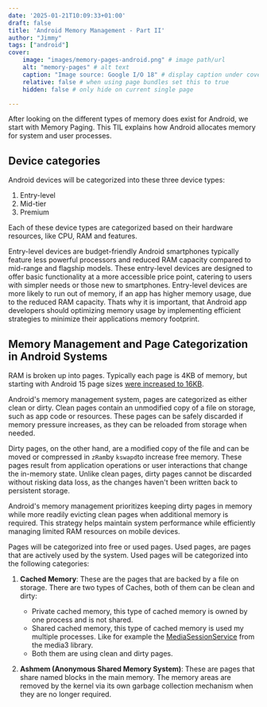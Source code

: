 ```yaml
---
date: '2025-01-21T10:09:33+01:00'
draft: false
title: 'Android Memory Management - Part II'
author: "Jimmy"
tags: ["android"]
cover:
    image: "images/memory-pages-android.png" # image path/url
    alt: "memory-pages" # alt text
    caption: "Image source: Google I/O 18" # display caption under cover
    relative: false # when using page bundles set this to true
    hidden: false # only hide on current single page

---
```


After looking on the different types of memory does exist for Android, we start with Memory Paging. This TIL explains how Android allocates memory for system and user processes.

## Device categories
Android devices will be categorized into these three device types:
1. Entry-level
2. Mid-tier
3. Premium

Each of these device types are categorized based on their hardware resources, like CPU, RAM and features.

Entry-level devices are budget-friendly Android smartphones typically feature less powerful processors and reduced RAM capacity compared to mid-range and flagship models. These entry-level devices are designed to offer basic functionality at a more accessible price point, catering to users with simpler needs or those new to smartphones. Entry-level devices are more likely to run out of memory, if an app has higher memory usage, due to the reduced RAM capacity. Thats why it is important, that Android app developers should optimizing memory usage by implementing efficient strategies to minimize their applications memory footprint.

## Memory Management and Page Categorization in Android Systems

RAM is broken up into pages. Typically each page is 4KB of memory, but starting with Android 15 page sizes [were increased to 16KB](https://android-developers.googleblog.com/2024/12/get-your-apps-ready-for-16-kb-page-size-devices.html).

Android's memory management system, pages are categorized as either clean or dirty. Clean pages contain an unmodified copy of a file on storage, such as app code or resources. These pages can be safely discarded if memory pressure increases, as they can be reloaded from storage when needed.

Dirty pages, on the other hand, are a modified copy of the file and can be moved or compressed in `zRam`by `kswapd`to increase free memory. These pages result from application operations or user interactions that change the in-memory state. Unlike clean pages, dirty pages cannot be discarded without risking data loss, as the changes haven't been written back to persistent storage.

Android's memory management prioritizes keeping dirty pages in memory while more readily evicting clean pages when additional memory is required. This strategy helps maintain system performance while efficiently managing limited RAM resources on mobile devices.

Pages will be categorized into free or used pages. Used pages, are pages that are actively used by the system. Used pages will be categorized into the following categories:

1. **Cached Memory**: These are the pages that are backed by a file on storage. There are two types of Caches, both of them can be clean and dirty:
    - Private cached memory, this type of cached memory is owned by one process and is not shared.
    - Shared cached memory, this type of cached memory is used my multiple processes. Like for example the [MediaSessionService](https://developer.android.com/reference/androidx/media3/session/MediaSessionService) from the media3 library.
    - Both them are using clean and dirty pages.

2. **Ashmem (Anonymous Shared Memory System)**: These are pages that share named blocks in the main memory. The memory areas are removed by the kernel via its own garbage collection mechanism when they are no longer required.

